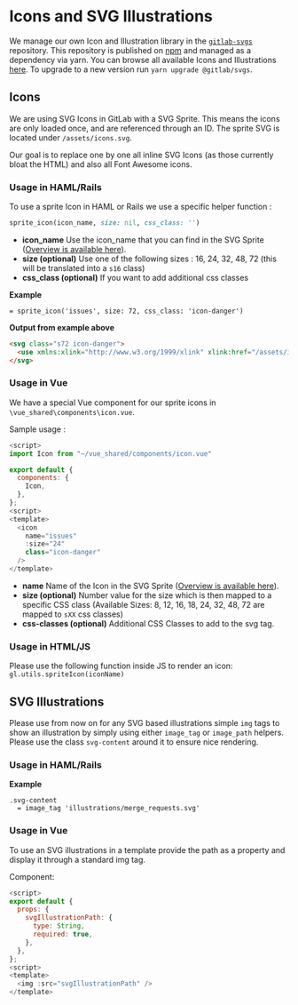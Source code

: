# Icons and SVG Illustrations

We manage our own Icon and Illustration library in the [`gitlab-svgs`][gitlab-svgs] repository.
This repository is published on [npm][npm] and managed as a dependency via yarn.
You can browse all available Icons and Illustrations [here][svg-preview].
To upgrade to a new version run `yarn upgrade @gitlab/svgs`.

## Icons

We are using SVG Icons in GitLab with a SVG Sprite.
This means the icons are only loaded once, and are referenced through an ID.
The sprite SVG is located under `/assets/icons.svg`.

Our goal is to replace one by one all inline SVG Icons (as those currently bloat the HTML) and also all Font Awesome icons.

### Usage in HAML/Rails

To use a sprite Icon in HAML or Rails we use a specific helper function :

```ruby
sprite_icon(icon_name, size: nil, css_class: '')
```

- **icon_name** Use the icon_name that you can find in the SVG Sprite
  ([Overview is available here][svg-preview]).
- **size (optional)** Use one of the following sizes : 16, 24, 32, 48, 72 (this will be translated into a `s16` class)
- **css_class (optional)** If you want to add additional css classes

**Example**

```haml
= sprite_icon('issues', size: 72, css_class: 'icon-danger')
```

**Output from example above**

```html
<svg class="s72 icon-danger">
  <use xmlns:xlink="http://www.w3.org/1999/xlink" xlink:href="/assets/icons.svg#issues"></use>
</svg>
```

### Usage in Vue

We have a special Vue component for our sprite icons in `\vue_shared\components\icon.vue`.

Sample usage :

```javascript
<script>
import Icon from "~/vue_shared/components/icon.vue"

export default {
  components: {
    Icon,
  },
};
<script>
<template>
  <icon
    name="issues"
    :size="24"
    class="icon-danger"
  />
</template>
```

- **name** Name of the Icon in the SVG Sprite  ([Overview is available here][svg-preview]).
- **size (optional)** Number value for the size which is then mapped to a specific CSS class
  (Available Sizes: 8, 12, 16, 18, 24, 32, 48, 72 are mapped to `sXX` css classes)
- **css-classes (optional)** Additional CSS Classes to add to the svg tag.

### Usage in HTML/JS

Please use the following function inside JS to render an icon:
`gl.utils.spriteIcon(iconName)`

## SVG Illustrations

Please use from now on for any SVG based illustrations simple `img` tags to show an illustration by simply using either `image_tag` or `image_path` helpers.
Please use the class `svg-content` around it to ensure nice rendering.

### Usage in HAML/Rails

**Example**

```haml
.svg-content
  = image_tag 'illustrations/merge_requests.svg'
```

### Usage in Vue

To use an SVG illustrations in a template provide the path as a property and display it through a standard img tag.

Component:

```js
<script>
export default {
  props: {
    svgIllustrationPath: {
      type: String,
      required: true,
    },
  },
};
<script>
<template>
  <img :src="svgIllustrationPath" />
</template>
```

[npm]: https://www.npmjs.com/package/@gitlab/svgs
[gitlab-svgs]: https://gitlab.com/gitlab-org/gitlab-svgs
[svg-preview]: https://gitlab-org.gitlab.io/gitlab-svgs
